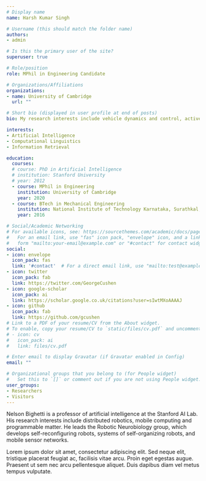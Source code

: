 ```yaml
---
# Display name
name: Harsh Kumar Singh

# Username (this should match the folder name)
authors:
- admin

# Is this the primary user of the site?
superuser: true

# Role/position
role: MPhil in Engineering Candidate

# Organizations/Affiliations
organizations:
- name: University of Cambridge
  url: ""

# Short bio (displayed in user profile at end of posts)
bio: My research interests include vehicle dynamics and control, active safety systems in vehicles and autonomous vehicles.

interests:
- Artificial Intelligence
- Computational Linguistics
- Information Retrieval

education:
  courses:
  # course: PhD in Artificial Intelligence
  # institution: Stanford University
  # year: 2012
  - course: MPhil in Engineering
    institution: University of Cambridge
    year: 2020
  - course: BTech in Mechanical Engineering
    institution: National Institute of Technology Karnataka, Surathkal, India
    year: 2016

# Social/Academic Networking
# For available icons, see: https://sourcethemes.com/academic/docs/page-builder/#icons
#   For an email link, use "fas" icon pack, "envelope" icon, and a link in the
#   form "mailto:your-email@example.com" or "#contact" for contact widget.
social:
- icon: envelope
  icon_pack: fas
  link: '#contact'  # For a direct email link, use "mailto:test@example.org".
- icon: twitter
  icon_pack: fab
  link: https://twitter.com/GeorgeCushen
- icon: google-scholar
  icon_pack: ai
  link: https://scholar.google.co.uk/citations?user=sIwtMXoAAAAJ
- icon: github
  icon_pack: fab
  link: https://github.com/gcushen
# Link to a PDF of your resume/CV from the About widget.
# To enable, copy your resume/CV to `static/files/cv.pdf` and uncomment the lines below.
# - icon: cv
#   icon_pack: ai
#   link: files/cv.pdf

# Enter email to display Gravatar (if Gravatar enabled in Config)
email: ""

# Organizational groups that you belong to (for People widget)
#   Set this to `[]` or comment out if you are not using People widget.
user_groups:
- Researchers
- Visitors
---
```


Nelson Bighetti is a professor of artificial intelligence at the Stanford AI Lab. His research interests include distributed robotics, mobile computing and programmable matter. He leads the Robotic Neurobiology group, which develops self-reconfiguring robots, systems of self-organizing robots, and mobile sensor networks.

Lorem ipsum dolor sit amet, consectetur adipiscing elit. Sed neque elit, tristique placerat feugiat ac, facilisis vitae arcu. Proin eget egestas augue. Praesent ut sem nec arcu pellentesque aliquet. Duis dapibus diam vel metus tempus vulputate.
